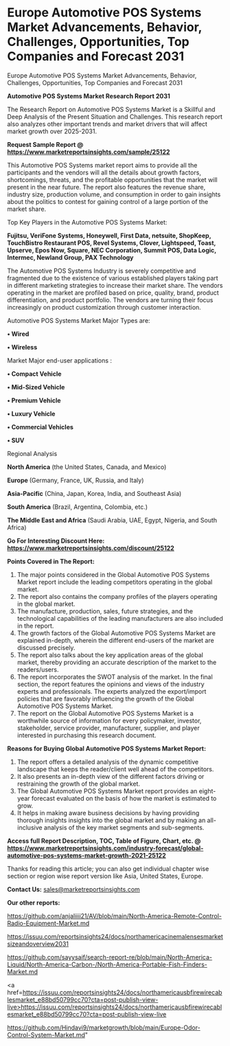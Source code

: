 # Europe Automotive POS Systems Market Advancements, Behavior, Challenges, Opportunities, Top Companies and Forecast 2031
Europe Automotive POS Systems Market Advancements, Behavior, Challenges, Opportunities, Top Companies and Forecast 2031

<strong>Automotive POS Systems Market Research Report 2031</strong>

The Research Report on Automotive POS Systems Market is a Skillful and Deep Analysis of the Present Situation and Challenges. This research report also analyzes other important trends and market drivers that will affect market growth over 2025-2031.

<strong>Request Sample Report @ <a href=https://www.marketreportsinsights.com/sample/25122>https://www.marketreportsinsights.com/sample/25122</a></strong>

This Automotive POS Systems market report aims to provide all the participants and the vendors will all the details about growth factors, shortcomings, threats, and the profitable opportunities that the market will present in the near future. The report also features the revenue share, industry size, production volume, and consumption in order to gain insights about the politics to contest for gaining control of a large portion of the market share.

Top Key Players in the Automotive POS Systems Market:

<strong>Fujitsu, VeriFone Systems, Honeywell, First Data, netsuite, ShopKeep, TouchBistro Restaurant POS, Revel Systems, Clover, Lightspeed, Toast, Upserve, Epos Now, Square, NEC Corporation, Summit POS, Data Logic, Intermec, Newland Group, PAX Technology</strong>

The Automotive POS Systems Industry is severely competitive and fragmented due to the existence of various established players taking part in different marketing strategies to increase their market share. The vendors operating in the market are profiled based on price, quality, brand, product differentiation, and product portfolio. The vendors are turning their focus increasingly on product customization through customer interaction.

Automotive POS Systems Market Major Types are:

<strong>• Wired

• Wireless</strong>

Market Major end-user applications :

<strong>• Compact Vehicle

• Mid-Sized Vehicle

• Premium Vehicle

• Luxury Vehicle

• Commercial Vehicles

• SUV</strong>

Regional Analysis

</u><strong><b>North America</b></strong> (the United States, Canada, and Mexico)

<strong><b>Europe </b></strong>(Germany, France, UK, Russia, and Italy)

<strong><b>Asia-Pacific</b></strong> (China, Japan, Korea, India, and Southeast Asia)

<strong><b>South America</b></strong> (Brazil, Argentina, Colombia, etc.)

<strong><b>The Middle East and Africa</b></strong> (Saudi Arabia, UAE, Egypt, Nigeria, and South Africa)

<strong>Go For Interesting Discount Here: <a href=https://www.marketreportsinsights.com/discount/25122>https://www.marketreportsinsights.com/discount/25122</a></strong>

<strong>Points Covered in The Report:</strong>
<ol>
  <li>The major points considered in the Global Automotive POS Systems Market report include the leading competitors operating in the global market.</li>
  <li>The report also contains the company profiles of the players operating in the global market.</li>
  <li>The manufacture, production, sales, future strategies, and the technological capabilities of the leading manufacturers are also included in the report.</li>
  <li>The growth factors of the Global Automotive POS Systems Market are explained in-depth, wherein the different end-users of the market are discussed precisely.</li>
  <li>The report also talks about the key application areas of the global market, thereby providing an accurate description of the market to the readers/users.</li>
  <li>The report incorporates the SWOT analysis of the market. In the final section, the report features the opinions and views of the industry experts and professionals. The experts analyzed the export/import policies that are favorably influencing the growth of the Global Automotive POS Systems Market.</li>
  <li>The report on the Global Automotive POS Systems Market is a worthwhile source of information for every policymaker, investor, stakeholder, service provider, manufacturer, supplier, and player interested in purchasing this research document.</li>
</ol>
<strong>Reasons for Buying Global Automotive POS Systems Market Report:</strong>

<ol>
  <li>The report offers a detailed analysis of the dynamic competitive landscape that keeps the reader/client well ahead of the competitors.</li>
  <li>It also presents an in-depth view of the different factors driving or restraining the growth of the global market.</li>
  <li>The Global Automotive POS Systems Market report provides an eight-year forecast evaluated on the basis of how the market is estimated to grow.</li>
  <li>It helps in making aware business decisions by having providing thorough insights insights into the global market and by making an all-inclusive analysis of the key market segments and sub-segments.</li>
</ol>
<strong>Access full Report Description, TOC, Table of Figure, Chart, etc. @ <a href=https://www.marketreportsinsights.com/industry-forecast/global-automotive-pos-systems-market-growth-2021-25122>https://www.marketreportsinsights.com/industry-forecast/global-automotive-pos-systems-market-growth-2021-25122</a></strong>


Thanks for reading this article; you can also get individual chapter wise section or region wise report version like Asia, United States, Europe.

<strong>Contact Us:</strong>
sales@marketreportsinsights.com

<strong>Our other reports:</strong>

<a href=https://github.com/anjaliiii21/AV/blob/main/North-America-Remote-Control-Radio-Equipment-Market.md>https://github.com/anjaliiii21/AV/blob/main/North-America-Remote-Control-Radio-Equipment-Market.md</a>

<a href=https://issuu.com/reportsinsights24/docs/northamericacinemalensesmarketsizeandoverview2031>https://issuu.com/reportsinsights24/docs/northamericacinemalensesmarketsizeandoverview2031</a>

<a href=https://github.com/sayysaif/search-report-re/blob/main/North-America-Liquid/North-America-Carbon-/North-America-Portable-Fish-Finders-Market.md>https://github.com/sayysaif/search-report-re/blob/main/North-America-Liquid/North-America-Carbon-/North-America-Portable-Fish-Finders-Market.md</a>

<a href=https://issuu.com/reportsinsights24/docs/northamericausbfirewirecablesmarket_e88bd50799cc70?cta=post-publish-view-live>https://issuu.com/reportsinsights24/docs/northamericausbfirewirecablesmarket_e88bd50799cc70?cta=post-publish-view-live</a>

<a href=https://github.com/Hindavi9/marketgrowth/blob/main/Europe-Odor-Control-System-Market.md>https://github.com/Hindavi9/marketgrowth/blob/main/Europe-Odor-Control-System-Market.md</a>"

